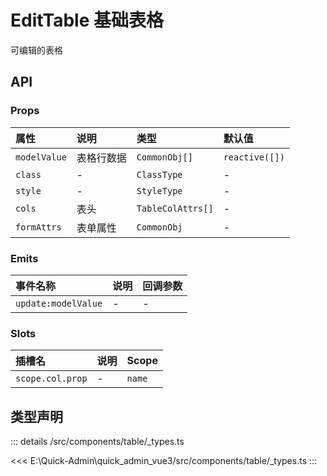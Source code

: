 # EditTable 基础表格

可编辑的表格



## API 
### Props

|属性|说明|类型|默认值|
|:---|:---|:---|:---|
|`modelValue`|表格行数据|`CommonObj[]`|`reactive([])`|
|`class`|-|`ClassType`|-|
|`style`|-|`StyleType`|-|
|`cols`|表头|`TableColAttrs[]`|-|
|`formAttrs`|表单属性|`CommonObj`|-|

### Emits

|事件名称|说明|回调参数|
|:---|:---|:---|
|`update:modelValue`|-|-|

### Slots

|插槽名|说明|Scope|
|:---|:---|:---|
|`scope.col.prop`|-|`name`|



## 类型声明
::: details
/src/components/table/_types.ts

<<< E:\Quick-Admin\quick_admin_vue3/src/components/table/_types.ts
:::  


